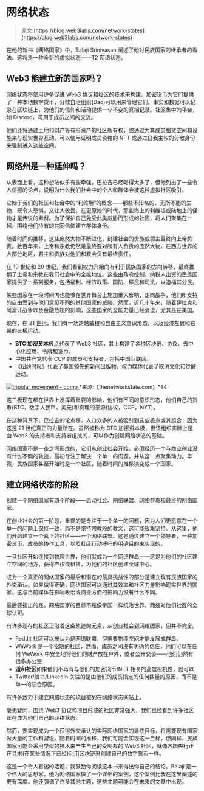 # 网络状态

> 原文:[https://blog.web3labs.com/network-states](https://blog.web3labs.com/network-states)

在他的新书《网络国家》中，Balaji Srinivasan 阐述了他对民族国家的继承者的看法。这将是一种全新的虚拟状态——T2 网络状态。

## Web3 能建立新的国家吗？

网络状态将使用许多促进 Web3 协议和社区的技术来构建。加密货币为它们提供了一种本地数字货币，分散自治组织(Dao)可以用来管理它们。事实和数据可以记录在区块链上，为他们的信仰和活动提供一个不变的真相记录。社区集中的平台，如 Discord，可用于成员之间的交流。

他们还将通过土地和财产等有形资产的社区所有权，或通过为其成员租赁空间和设施来与现实世界互动。可以使用证明成员资格的 NFT 或通过自我主权的分散身份来强制进入这些空间。

## 网络州是一种延伸吗？

从表面上看，这种想法似乎有些牵强，巴拉吉已经喝得太多了，但他列出了一些令人信服的论点，说明为什么我们社会中的个人和群体会被这种虚拟社区吸引。

它始于我们的社区和社会中的“利维坦”的概念——那些不知名的、无所不能的生物，既令人恐惧，又让人敬畏。在更原始的时代，那些海上的利维坦或陆地上的怪物才是传说的素材。为了保护自己免受此类威胁而形成的社区，将人们聚集在一起，围绕他们持有的共同信仰建立群体身份。

随着时间的推移，这些庞然大物不断进化，封建社会的贵族或领主最终向上帝负责。数百年来，上帝和宗教仍然是最终要对所有人负责的庞然大物，在西方世界的大部分地区，君主和贵族对他们和教会负有最终责任。

在 19 世纪和 20 世纪，我们看到权力开始向有利于民族国家的方向转移，最终推翻了上帝和宗教在我们社会中的全能地位。这些由政府控制、纳税人出资的民族国家提供了一系列服务，包括福利、经济政策、国防、移民和司法，以造福其公民。

某些国家在一段时间内也能够在世界舞台上施加重大影响，走向战争，他们所支持的自由受到与他们意见不同的其他国家的威胁。然而，近几十年来，随着伊拉克和阿富汗战争以及金融危机的影响，这些国家的全能力量已经消退，尤其是在美国。

现在，在 21 世纪，我们有一场跨越威权和自由主义意识形态，以及经济左翼和右翼的三极运动。

*   **BTC 加密资本**极点代表了 Web3 社区，其上构建了各种区块链、协议、去中心化应用、令牌和货币。
*   中国共产党代表 CCP 的成员和支持者，包括中国互联网。
*   《纽约时报》代表了美国领先的新闻出版物，权力媒体代表了取消文化和觉醒运动。

[![tripolar movement - comp](../Images/da6e741db349105e0aa7891778ae56d6.png) ](https://thenetworkstate.com/a-bipolar-america-and-a-tripolar-triangle) *来源:【thenetworkstate.com】*T4

这三极现在都在世界上发挥着重要的影响，他们有不同的意识形态，他们自己的货币(BTC，数字人民币，美元)和真理的来源(协议，CCP，NYT)。

在这种背景下，巴拉吉的论点是，人口众多的人被吸引到这些极点或其组合，因为这是 21 世纪真正的力量所在。虽然被称为 BTC 加密资本极，但该组织实际上是由 Web3 的支持者和支持者组成的，可以作为创建网络状态的基础。

网络国家不是一夜之间形成的，它们从创业社会开始，必须经历一个与商业创业没有什么不同的轨迹，最初专注于解决一个单一的问题，并从这一点聚集动力。毕竟，民族国家甚至开始时是一个社区，随着时间的推移演变成一个国家。

## 建立网络状态的阶段

创建一个网络国家有四个阶段——启动社会、网络联盟、网络群岛和最终的网络国家。

在创业社会的第一阶段，重要的是专注于一个单一的问题，因为人们更愿意在一个单一的问题上保持一致，而不是坚持宗教般的教义，这可能很难坚持。从这里，他们开始建立一个真正的社区——一个网络联盟。这是通过建立一个领导者，一种加密货币，成员的协作工具，以及社区行动呼吁的明确目的来实现的。

一旦社区开始连接到物理世界，他们就成为一个网络群岛——这是为他们的社区建立空间的地方，获得产权或租赁，为他们的社区创建全球中心。

成为一个真正的网络国家的最后和潜在的最具挑战性的部分是建立现有民族国家的外交承认。如果做得正确，网络国家可以通过其效率和社区力量影响现实世界的国家。这与目前媒体在影响政治或商业方面的影响力没有什么不同。

最后要指出的是，网络国家的目标不是像帝国一样统治世界，而是对他们社区的全球认可。

有许多现存的社区正沿着这条轨迹的元素，从创业社会到网络国家，但并不完全。

*   Reddit 社区可以被认为是网络联盟，但需要物理空间才能发展成群岛。
*   WeWork 是一个松散的社区，然而，成员之间没有明确的信任，他们可以在任何 WeWork 中安全地将他们的财产放在户外，或者公开交谈——他们仍然有很多办公室
*   **道和社区**如果他们不再有与他们的加密货币/NFT 相关的高度投机性，就可以
*   Twitter/脸书/LinkedIn 关注的是由他们的成员指定的任何数量的原因，而不是单一的联合原因。

有许多致力于建立网络状态的项目被列在网络状态网站上。

毫无疑问，围绕 Web3 协议和项目形成的社区非常强大，我们已经看到许多社区正在成为他们自己的网络状态。

然而，要实现成为一个获得外交承认的实际网络国家的最终目标，将需要现有国家做大量的工作和游说。随着时间的推移，我们可能会实现这一目标，但同样，民族国家可能会采用类似的技术来产生自己的受制裁的 Web3 社区，就像各国央行正在寻求(在某些情况下已经)利用区块链来创建自己的数字货币一样。

这是一个令人着迷的话题，我鼓励你阅读这本书来得出你自己的结论。Balaji 是一个伟大的思想家，他为网络国家做了一个详细的案例，这个案例比我在这里阐述的更有深度。他还强调了许多其他主题，这些主题可能会在未来的文章中出现。